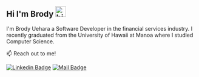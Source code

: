 ## Hi I'm Brody <img src="https://user-images.githubusercontent.com/1303154/88677602-1635ba80-d120-11ea-84d8-d263ba5fc3c0.gif" width="28px" alt="hi">

I'm Brody Uehara a Software Developer in the financial services industry. I recently graduated from the University of Hawaii at Manoa where I studied Computer Science.

:mailbox: Reach out to me!

 [![Linkedin Badge](https://img.shields.io/badge/-brodyu-0e76a8?style=flat&labelColor=0e76a8&logo=linkedin&logoColor=white)](https://www.linkedin.com/in/brodyu/) [![Mail Badge](https://img.shields.io/badge/-brodyuehara@gmail.com-c0392b?style=flat&labelColor=c0392b&logo=gmail&logoColor=white)](mailto:brodyuehara@gmail.com)
